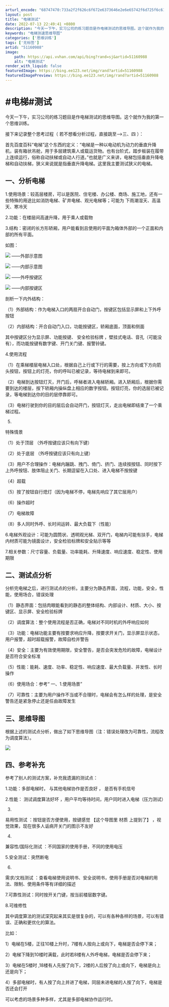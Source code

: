 ```yaml
---
arturl_encode: "68747470:733a2f2f626c6f672e6373646e2e6e65742f6d725f6c616479:2f61727469636c652f64657461696c732f3531313630393838"
layout: post
title: "电梯测试"
date: 2022-07-13 22:49:41 +0800
description: "今天一下午，实习公司的练习题目是作电梯测试的思维导图。这个就作为我的第一个思维训练。       接"
keywords: "电梯测速思维导图"
categories: ['思维训练']
tags: ['无标签']
artid: "51160988"
image:
    path: https://api.vvhan.com/api/bing?rand=sj&artid=51160988
    alt: "电梯测试"
render_with_liquid: false
featuredImage: https://bing.ee123.net/img/rand?artid=51160988
featuredImagePreview: https://bing.ee123.net/img/rand?artid=51160988
---
```


# #电梯#测试

今天一下午，实习公司的练习题目是作电梯测试的思维导图。这个就作为我的第一个思维训练。

接下来记录整个思考过程（
若不想看分析过程，直接跳至—>三、四
）：

首先百度百科“电梯”这个东西的定义：“电梯是一种以电动机为动力的垂直升降机，装有箱状吊舱，用于多层建筑乘人或载运货物。也有台阶式，踏步板装在履带上连续运行，俗称自动扶梯或自动人行道。”也就是广义来讲，电梯包括垂直升降电梯和自动扶梯，狭义来说就是指垂直升降电梯。这里我主要测试狭义的电梯。

## 一、分析电梯

1.使用场景：较高层楼房，可以是医院、住宅楼、办公楼、商场、施工地，还有一些特殊的用途比如消防电梯、矿井电梯、观光电梯等；可能为
下雨潮湿天、高温天、寒冷天

2.功能：在楼层间高速升降，用于乘人或载物

3.结构：密闭的长方形轿厢，用户能看到且使用的平面为箱体外部的一个正面和内部的所有平面。

如图：

![](https://img-blog.csdn.net/20160415141632291)
——外部示意图

![](https://img-blog.csdn.net/20160415135955983)
——内部示意图

![](https://img-blog.csdn.net/20160415141911290)
——外呼按键区

![](https://img-blog.csdn.net/20160415142257295)
——内部按键区

剖析一下内外结构：

（1）外部结构：作为电梯入口的两扇开合自动门，按键区包括显示屏和上下外呼按钮

（2）内部结构：开合自动门入口，功能按键区，轿厢底面，顶面和侧面

其中按键区分为显示屏、功能按键、
安全检验标牌
，壁挂式电话、音孔（可能没有），而功能按键有数字键、开门关门键、报警铃键。

4.使用流程

（1）在乘梯楼层电梯入口处，根据自己上行或下行的需要，按上方向或下方向箭头按钮，按钮上的灯亮，你的呼叫已被记录，等待电梯到来即可。
  
（2）电梯到达按钮灯灭，开门后，呼梯者进入电梯轿厢。进入轿厢后，根据你需要到达的楼层，按下轿厢内操纵盘上相应的数字按钮。按钮灯亮，你的选层已被记录，等电梯到达你的目的层停靠即可。
  
（3）电梯行驶到你的目的层后会自动开门，按钮灯灭，走出电梯即结束了一个乘梯过程。

5.
特殊情景

（1）处于顶层
（外呼按键应该只有向下键）

（2）处于底层
（外呼按键应该只有向上键）

（3）用户不合理操作：电梯内蹦跳、拽门、倚门、挤门、连续按按钮、同时按下上外呼按钮、肢体阻止关门、长期逗留在入口处、进入电梯不按按键

（4）超载

（5）按了按钮自行熄灯（因为电梯不停，电梯先响应了其它层用户）

（6）操作超时

（7）电梯故障

（8）多人同时外呼、长时间运转、最大负载下（性能）

6.电梯外观设计：可能为圆筒状、透明观光梯、双开门，电梯内可能有扶手，电梯内材质可能为镜面设计，安全检验标牌和安全贴示等等

7.相关参数：尺寸容量、负载量、功率能耗、升降速度、响应速度、稳定性、使用期限

## 二、测试点分析

分析完电梯之后，进行测试点的分析。主要分为静态界面，流程，功能，安全，性能，使用场合，错误处理

（1）静态界面：包括肉眼能看到的静态的整体结构、内部设计、材质、大小、按键区、显示屏、安全检验标牌

（2）调度算法：整个使用流程是否正确，电梯对不同时机的外呼响应如何

（3）功能：电梯功能主要有按要求响应升降，按要求开关门，显示屏显示状态，用户报警，超时超载报警，故障自检并警告

（4）安全：主要为有效使用期限，安全警告，是否会突发危险的故障，电梯设计是否符合安全标准

（5）性能：能耗、速度、功率、稳定性、响应速度、最大负载量、并发性、长时操作

（6）使用场合：参考“ 一、1.使用场景”

（7）可靠性：主要为用户操作不当或不合理时，电梯会有怎么样的处理，是安全警告还是紧急停止还是任由故障发生

## 三、思维导图

根据上述的测试点分析，做出了如下思维导图（注：错误处理改为可靠性，流程改为调度算法）。

![](https://img-blog.csdn.net/20160417181230441)

## 四、参考补充

参考了别人的测试方案，补充我遗漏的测试点：

1.功能：多部电梯时，
与其他电梯协作是否良好
，
是否有手机信号

2.性能：
测试调度算法好坏
，用户平均等待时间，用户同时进入电梯（压力测试）

3.
易用性测试
：按钮是否方便使用，按键感觉
【这个导图里
材质
上提到了】
，视觉效果，现在很多人诟病开关门的图示不友好

4.
兼容性/国际化测试
：不同国家的使用手册，不同的使用电压

5.安全测试：突然断电

6.
需求/文档测试
：查看电梯使用说明书、安全说明书，使用手册是否对电梯的用法、限制、使用条件等有详细的描述

7.可靠性测试：同时按开关门键，按当前楼层数字键。

8.可维修性

其中调度算法的测试深究起来其实是很复杂的，可以有各种各样的场景，可以有错误、正确和更优化的算法。

比如：

1）电梯在5楼，正往10楼上升时，7楼有人按向上或向下，电梯是否会停下来；
  
2）电梯下降到10楼时满载，此时若8楼有人外呼电梯，电梯是否会停下来；

3）电梯在5楼时 ,18楼有人先按了向下，2楼的人后按了向上或向下，电梯是向上还是向下；

4）多部电梯时，有人按了向上并进了电梯，同层未进电梯的人按了向下，电梯是否还会打开

可以考虑的场景多种多样，尤其是多部电梯协作运行时。